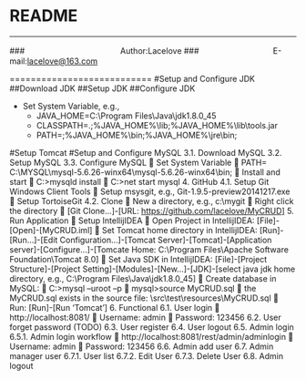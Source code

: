 README
===========================


****
###　　　　　　　　　　　　Author:Lacelove
###　　　　　　　　　 E-mail:lacelove@163.com


===========================
#Setup and Configure JDK
##Download JDK
##Setup JDK
##Configure JDK
* Set System Variable, e.g.,
   * JAVA_HOME=C:\Program Files\Java\jdk1.8.0_45
   * CLASSPATH=.;%JAVA_HOME%\lib;%JAVA_HOME%\lib\tools.jar
   * PATH=;%JAVA_HOME%\bin;%JAVA_HOME%\jre\bin;

#Setup Tomcat
#Setup and Configure MySQL
3.1.	Download MySQL
3.2.	Setup MySQL
3.3.	Configure MySQL
	Set System Variable
	PATH= C:\MYSQL\mysql-5.6.26-winx64\mysql-5.6.26-winx64\bin;
	Install and start
	C:\>mysqld install
	C:\>net start mysql
4.	GitHub
4.1.	Setup Git Windows Client Tools
	Setup msysgit, e.g., Git-1.9.5-preview20141217.exe
	Setup TortoiseGit
4.2.	Clone
	New a directory, e.g., c:\mygit
	Right click the directory
	[Git Clone…]-[URL: https://github.com/lacelove/MyCRUD]
5.	Run Application
	Setup IntellijIDEA
	Open Project in IntellijIDEA: [File]-[Open]-[MyCRUD.iml]
	Set Tomcat home directory in IntellijIDEA: [Run]-[Run…]-[Edit Configuration…]-[Tomcat Server]-[Tomcat]-[Application server]-[Configure…]-[Tomcate Home: C:\Program Files\Apache Software Foundation\Tomcat 8.0]
	Set Java SDK in IntellijIDEA: [File]-[Project Structure]-[Project Setting]-[Modules]-[New…]-[JDK]-[select java jdk home directory, e.g., C:\Program Files\Java\jdk1.8.0_45]
	Create database in MySQL:
	C:\>mysql –uroot –p
	mysql>source MyCRUD.sql 
	the MyCRUD.sql exists in the source file: \src\test\resources\MyCRUD.sql
	Run: [Run]-[Run ‘Tomcat’]
6.	Functional
6.1.	User login
	http://localhost:8081/
	Username: admin
	Password: 123456
6.2.	User forget password (TODO)
6.3.	User register
6.4.	User logout
6.5.	Admin login
6.5.1.	Admin login workflow
	http://localhost:8081/rest/admin/adminlogin
	Username: admin
	Password: 123456
6.6.	Admin add user
6.7.	Admin manager user
6.7.1.	User list
6.7.2.	Edit User
6.7.3.	Delete User
6.8.	Admin logout
